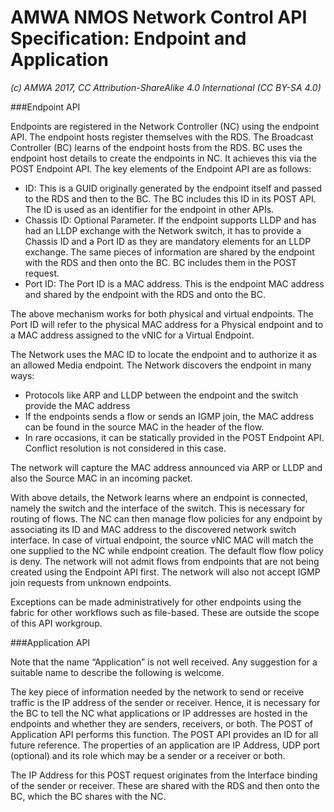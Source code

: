 # AMWA NMOS Network Control API Specification: Endpoint and Application

_(c) AMWA 2017, CC Attribution-ShareAlike 4.0 International (CC BY-SA 4.0)_

###Endpoint API

Endpoints are registered in the Network Controller (NC) using the endpoint API. The endpoint hosts register themselves with the RDS. The Broadcast Controller (BC) learns of the endpoint hosts from the RDS. BC uses the endpoint host details to create the endpoints in NC. It achieves this via the POST Endpoint API. The key elements of the Endpoint API are as follows:

- ID: This is a GUID originally generated by the endpoint itself and passed to the RDS and then to the BC. The BC includes this ID in its POST API. The ID is used as an identifier for the endpoint in other APIs.
- Chassis ID: Optional Parameter. If the endpoint supports LLDP and has had an LLDP exchange with the Network switch, it has to provide a Chassis ID and a Port ID as they are mandatory elements for an LLDP exchange. The same pieces of information are shared by the endpoint with the RDS and then onto the BC. BC includes them in the POST request. 
- Port ID: The Port ID is a MAC address. This is the endpoint MAC address and shared by the endpoint with the RDS and onto the BC. 

The above mechanism works for both physical and virtual endpoints. The Port ID will refer to the physical MAC address for a Physical endpoint and to a MAC address assigned to the vNIC for a Virtual Endpoint.

The Network uses the MAC ID to locate the endpoint and to authorize it as an allowed Media endpoint. The Network discovers the endpoint in many ways:

- Protocols like ARP and LLDP between the endpoint and the switch provide the MAC address
- If the endpoints sends a flow or sends an IGMP join, the MAC address can be found in the source MAC in the header of the flow.
- In rare occasions, it can be statically provided in the POST Endpoint API. Conflict resolution is not considered in this case.

The network will capture the MAC address announced via ARP or LLDP and also the Source MAC in an incoming packet. 

With above details, the Network learns where an endpoint is connected, namely the switch and the interface of the switch. This is necessary for routing of flows. The NC can then manage flow policies for any endpoint by associating its ID and MAC address to the discovered network switch interface. In case of virtual endpoint, the source vNIC MAC will match the one supplied to the NC while endpoint creation. The default flow flow policy is deny. The network will not admit flows from endpoints that are not being created using the Endpoint API first. The network will also not accept IGMP join requests from unknown endpoints.

Exceptions can be made administratively for other endpoints using the fabric for other workflows such as file-based. These are outside the scope of this API workgroup. 

###Application API

Note that the name “Application” is not well received. Any suggestion for a suitable name to describe the following is welcome.

The key piece of information needed by the network to send or receive traffic is the IP address of the sender or receiver. Hence, it is necessary for the BC to tell the NC what applications or IP addresses are hosted in the endpoints and whether they are senders, receivers, or both. The POST of Application API performs this function. The POST API provides an ID for all future reference. The properties of an application are IP Address, UDP port (optional) and its role which may be a sender or a receiver or both. 

The IP Address for this POST request originates from the Interface binding of the sender or receiver. These are shared with the RDS and then onto the BC, which the BC shares with the NC.
